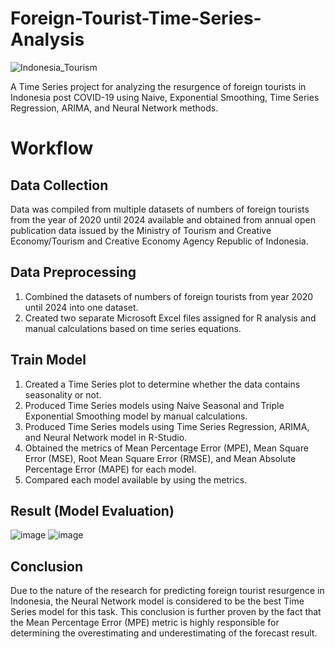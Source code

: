# Foreign-Tourist-Time-Series-Analysis
![Indonesia_Tourism](https://github.com/user-attachments/assets/8ae4c2ac-392e-42f5-87c6-36700eb257c7)

A Time Series project for analyzing the resurgence of foreign tourists in Indonesia post COVID-19 using Naive, Exponential Smoothing, Time Series Regression, ARIMA, and Neural Network methods. 

# Workflow
## Data Collection
Data was compiled from multiple datasets of numbers of foreign tourists from the year of 2020 until 2024 available and obtained from annual open publication data issued by the Ministry of Tourism and Creative Economy/Tourism and Creative Economy Agency Republic of Indonesia.

## Data Preprocessing
1. Combined the datasets of numbers of foreign tourists from year 2020 until 2024 into one dataset.
2. Created two separate Microsoft Excel files assigned for R analysis and manual calculations based on time series equations.

## Train Model
1. Created a Time Series plot to determine whether the data contains seasonality or not.
2. Produced  Time Series models using Naive Seasonal and Triple Exponential Smoothing model by manual calculations.
3. Produced  Time Series models using Time Series Regression, ARIMA, and Neural Network model in R-Studio.
4. Obtained the metrics of Mean Percentage Error (MPE), Mean Square Error (MSE), Root Mean Square Error (RMSE), and Mean Absolute Percentage Error (MAPE) for each model.
5. Compared each model available by using the metrics.

## Result (Model Evaluation)
![image](https://github.com/user-attachments/assets/fe0bc5bc-f957-48eb-8f3c-52caeb6d495e)
![image](https://github.com/user-attachments/assets/1f644cba-ba1d-4082-8224-8409fac62a76)


## Conclusion
Due to the nature of the research for predicting foreign tourist resurgence in Indonesia, the Neural Network model is considered to be the best Time Series model for this task. This conclusion is further proven by the fact that the Mean Percentage Error (MPE) metric is highly responsible for determining the overestimating and underestimating of the forecast result.
